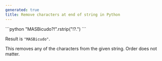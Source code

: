 ```yaml
---
generated: true
title: Remove characters at end of string in Python
---
```


<div markdown="1" class="ans">
```python
"MASBicudo?!".rstrip("!?.")
```
</div>

Result is `"MASBicudo"`.

This removes any of the characters from the given string.
Order does not matter.
